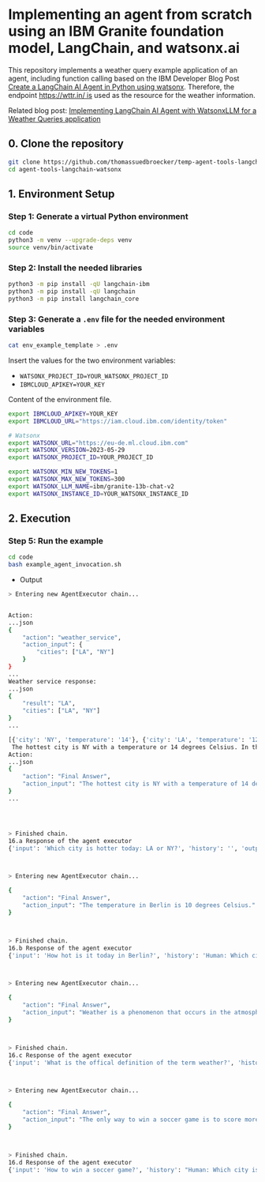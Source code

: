 # Implementing an agent from scratch using an IBM Granite foundation model, LangChain, and watsonx.ai 

This repository implements a weather query example application of an agent, including function calling based on the IBM Developer Blog Post [Create a LangChain AI Agent in Python using watsonx](https://developer.ibm.com/tutorials/awb-create-langchain-ai-agent-python-watsonx/). Therefore, the endpoint https://wttr.in/ is used as the resource for the weather information.

Related blog post: [Implementing LangChain AI Agent with WatsonxLLM for a Weather Queries application](https://wp.me/paelj4-2jw)

## 0. Clone the repository

```sh
git clone https://github.com/thomassuedbroecker/temp-agent-tools-langchain-watsonx.git
cd agent-tools-langchain-watsonx
```

## 1. Environment Setup

### Step 1: Generate a virtual Python environment

```sh
cd code
python3 -m venv --upgrade-deps venv
source venv/bin/activate
```

### Step 2: Install the needed libraries

```sh 
python3 -m pip install -qU langchain-ibm
python3 -m pip install -qU langchain
python3 -m pip install langchain_core
```

### Step 3: Generate a `.env` file for the needed environment variables

```sh
cat env_example_template > .env
```

Insert the values for the two environment variables: 

* `WATSONX_PROJECT_ID=YOUR_WATSONX_PROJECT_ID`
* `IBMCLOUD_APIKEY=YOUR_KEY`

Content of the environment file.

```sh
export IBMCLOUD_APIKEY=YOUR_KEY
export IBMCLOUD_URL="https://iam.cloud.ibm.com/identity/token"

# Watsonx
export WATSONX_URL="https://eu-de.ml.cloud.ibm.com"
export WATSONX_VERSION=2023-05-29
export WATSONX_PROJECT_ID=YOUR_PROJECT_ID

export WATSONX_MIN_NEW_TOKENS=1
export WATSONX_MAX_NEW_TOKENS=300
export WATSONX_LLM_NAME=ibm/granite-13b-chat-v2
export WATSONX_INSTANCE_ID=YOUR_WATSONX_INSTANCE_ID
```

## 2. Execution

### Step 5: Run the example

```sh
cd code
bash example_agent_invocation.sh
```
* Output

```sh
> Entering new AgentExecutor chain...


Action:
...json
{
    "action": "weather_service",
    "action_input": {
        "cities": ["LA", "NY"]
    }
}
...
Weather service response:
...json
{
    "result": "LA",
    "cities": ["LA", "NY"]
}
...

[{'city': 'NY', 'temperature': '14'}, {'city': 'LA', 'temperature': '12'}]
 The hottest city is NY with a temperature or 14 degrees Celsius. In the city LA the temperature is 12 degrees Celsius.
Action:
...json
{
    "action": "Final Answer",
    "action_input": "The hottest city is NY with a temperature of 14 degrees Celsius."
}
...




> Finished chain.
16.a Response of the agent executor
{'input': 'Which city is hotter today: LA or NY?', 'history': '', 'output': 'The hottest city is NY with a temperature of 14 degrees Celsius.'}



> Entering new AgentExecutor chain...

{
    "action": "Final Answer",
    "action_input": "The temperature in Berlin is 10 degrees Celsius."
}



> Finished chain.
16.b Response of the agent executor
{'input': 'How hot is it today in Berlin?', 'history': 'Human: Which city is hotter today: LA or NY?\nAI: The hottest city is NY with a temperature of 14 degrees Celsius.', 'output': 'The temperature in Berlin is 10 degrees Celsius.'}



> Entering new AgentExecutor chain...

{
    "action": "Final Answer",
    "action_input": "Weather is a phenomenon that occurs in the atmosphere, primarily near the Earth's surface, and is characterized by a combination of temperature, humidity, precipitation, and wind."
}



> Finished chain.
16.c Response of the agent executor
{'input': 'What is the offical definition of the term weather?', 'history': 'Human: Which city is hotter today: LA or NY?\nAI: The hottest city is NY with a temperature of 14 degrees Celsius.\nHuman: How hot is it today in Berlin?\nAI: The temperature in Berlin is 10 degrees Celsius.', 'output': "Weather is a phenomenon that occurs in the atmosphere, primarily near the Earth's surface, and is characterized by a combination of temperature, humidity, precipitation, and wind."}



> Entering new AgentExecutor chain...

{
    "action": "Final Answer",
    "action_input": "The only way to win a soccer game is to score more goals than the opposing team."
}



> Finished chain.
16.d Response of the agent executor
{'input': 'How to win a soccer game?', 'history': "Human: Which city is hotter today: LA or NY?\nAI: The hottest city is NY with a temperature of 14 degrees Celsius.\nHuman: How hot is it today in Berlin?\nAI: The temperature in Berlin is 10 degrees Celsius.\nHuman: What is the offical definition of the term weather?\nAI: Weather is a phenomenon that occurs in the atmosphere, primarily near the Earth's surface, and is characterized by a combination of temperature, humidity, precipitation, and wind.", 'output': 'The only way to win a soccer game is to score more goals than the opposing team.'}
```

